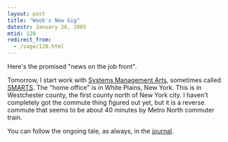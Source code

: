 ```yaml
---
layout: post
title: "Wook's New Gig"
datestr: January 26, 2003
mtid: 120
redirect_from:
  - /saga/120.html
---
```


Here's the promised &quot;news on the job front&quot;.

Tomorrow, I start work with <a href="http://www.smarts.com/">Systems
Management Arts</a>, sometimes called <a href="http://www.smarts.com/">SMARTS</a>.
The &quot;home office&quot; is in White Plains, New York. This is in Westchester
county, the first county north of New York city. I haven't completely got the
commute thing figured out yet, but it is a reverse commute that seems to be
about 40 minutes by Metro North commuter train.

You can follow the ongoing tale, as always, in the <a href="/styles/pola_btmmid.jpg">journal</a>.

